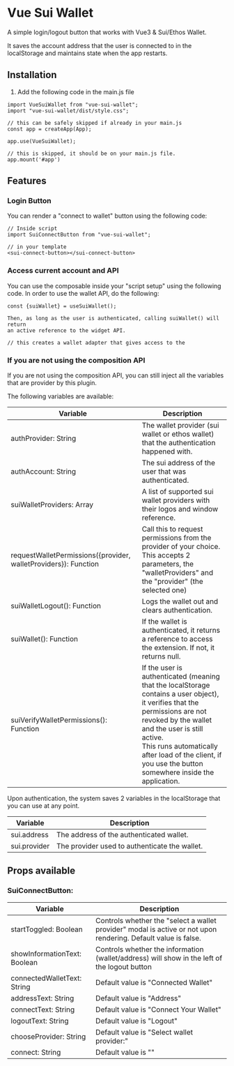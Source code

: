# Vue Sui Wallet

A simple login/logout button that works with Vue3 & Sui/Ethos Wallet.

It saves the account address that the user is connected to in the localStorage and maintains state when the app restarts.

## Installation

1. Add the following code in the main.js file

```
import VueSuiWallet from "vue-sui-wallet";
import "vue-sui-wallet/dist/style.css"; 

// this can be safely skipped if already in your main.js
const app = createApp(App);

app.use(VueSuiWallet);

// this is skipped, it should be on your main.js file.
app.mount('#app')
```
## Features

### Login Button

You can render a "connect to wallet" button using the following code:

```
// Inside script
import SuiConnectButton from "vue-sui-wallet";

// in your template
<sui-connect-button></sui-connect-button>
```
### Access current account and API

You can use the composable inside your "script setup" using the following code.
In order to use the wallet API, do the following:

```
const {suiWallet} = useSuiWallet();

Then, as long as the user is authenticated, calling suiWallet() will return
an active reference to the widget API.
 
// this creates a wallet adapter that gives access to the 
```


### If you are not using the composition API

If you are not using the composition API, you can 
still inject all the variables that are provider by this plugin.

The following variables are available:

| Variable                                                        | Description                                                                                                                                                                                                                                                                                     |
|-----------------------------------------------------------------|-------------------------------------------------------------------------------------------------------------------------------------------------------------------------------------------------------------------------------------------------------------------------------------------------|
| authProvider: String                                            | The wallet provider (sui wallet or ethos wallet) that the authentication happened with.                                                                                                                                                                                                         |
| authAccount: String                                             | The sui address of the user that was authenticated.                                                                                                                                                                                                                                             |
| suiWalletProviders: Array                                       | A list of supported sui wallet providers with their logos and window reference.                                                                                                                                                                                                                 |
| requestWalletPermissions({provider, walletProviders}): Function | Call this to request permissions from the provider of your choice.<br/>This accepts 2 parameters, the "walletProviders" and the "provider" (the selected one)                                                                                                                                   |
| suiWalletLogout(): Function                                     | Logs the wallet out and clears authentication.                                                                                                                                                                                                                                                  |
| suiWallet(): Function                                           | If the wallet is authenticated, it returns a reference to access the extension. If not, it returns null.                                                                                                                                                                                        |
| suiVerifyWalletPermissions(): Function                          | If the user is authenticated (meaning that the localStorage contains a user object), it verifies that the permissions are not revoked by the wallet and the user is still active.<br/>This runs automatically after load of the client, if you use the button somewhere inside the application. |

Upon authentication, the system saves 2 variables in the localStorage that you can use
at any point.

| Variable     | Description                                   |
|--------------|-----------------------------------------------|
| sui.address  | The address of the authenticated wallet.      |
| sui.provider | The provider used to authenticate the wallet. |



## Props available


### SuiConnectButton:

| Variable                     | Description                                                                                        |
|------------------------------|----------------------------------------------------------------------------------------------------|
| startToggled: Boolean        | Controls whether the "select a wallet provider" modal is active or not upon rendering. Default value is false. |
| showInformationText: Boolean | Controls whether the information (wallet/address) will show in the left of the logout button       |
| connectedWalletText: String  | Default value is "Connected Wallet"                                                                |
| addressText: String          | Default value is "Address"                                                                         |
| connectText: String          | Default value is "Connect Your Wallet"                                                             |
| logoutText: String           | Default value is "Logout"                                                                          |
| chooseProvider: String       | Default value is "Select wallet provider:"                                                         |
| connect: String              | Default value is ""                                                          |
